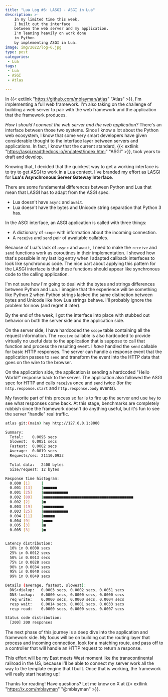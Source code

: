 ```yaml
---
title: "Lua Log #6: LASGI - ASGI in Lua"
description: >-
    In my limited time this week,
    I built out the interface
    between the web server and my application.
    I'm leaning heavily on work done
    in Python
    by implementing ASGI in Lua.
image: img/2022/log-6.jpg
type: post
categories:
 - Lua
tags:
 - Lua
 - ASGI
 - Atlas

---
```


In
{{< extlink "https://github.com/mblayman/atlas" "Atlas" >}},
I'm implementing a full web framework.
I'm also taking on the challenge of building a web server
to pair with the web framework
and the application that the framework produces.

*How I should I connect the web server and the web application?*
There's an interface between those two systems.
Since I know a lot about the Python web ecosystem,
I know that some very smart developers have given considerable thought
to the interface layer between servers and applications.
In fact,
I know that the current standard,
{{< extlink "https://asgi.readthedocs.io/en/latest/index.html" "ASGI" >}},
took years to draft and develop.

Knowing that,
I decided that the quickest way to get a working interface is to try to get ASGI
to work in a Lua context.
I've branded my effort as LASGI
for **Lua's Asynchronous Server Gateway Interface**.

There are some fundamental differences between Python and Lua
that mean that LASGI has to adapt
from the ASGI spec.

* Lua doesn't have `async` and `await`.
* Lua doesn't have the bytes and Unicode string separation
    that Python 3 has.

In the ASGI interface,
an ASGI application is called with three things:

* A dictionary of `scope` with information about the incoming connection.
* A `receive` and `send` pair of awaitable callables.

Because of Lua's lack of `async` and `await`,
I need to make the `receive` and `send` functions work
as coroutines in their implementation.
I showed how that's possible
in my last log entry
when I adapted callback interfaces
to look like synchronous code.
The nice part about applying this pattern
for the LASGI interface
is that these functions should appear like synchronous code
to the calling application.

I'm not sure how I'm going to deal with the bytes and strings differences
between Python and Lua.
I imagine that the experience will be something like Python 2
when Python strings lacked the same distinction
between bytes and Unicode
like how Lua strings behave.
I'll probably ignore the problem for now
(and regret it later).

By the end of the week,
I got the interface into place
with stubbed out behavior
on both the server side
and the application side.

On the server side,
I have hardcoded the `scope` table containing all the request information.
The `receive` callable is also hardcoded
to provide virtually no useful data
to the application
that is suppose to call that function
and process the resulting event.
I *have* handled the `send` callable
for basic HTTP responses.
The server can handle a response event
that the application passes to `send`
and transform the event
into the HTTP data
that goes on the wire
to the browser.

On the application side,
the application is sending a hardcoded "Hello World!" response back
to the server.
The application also followed the ASGI spec for HTTP
and calls `receive` once
and `send` twice
(for the `http.response.start` and `http.response.body` events).

My favorite part of this process so far is to fire up the server
and use `hey` to see what responses come back.
At this stage,
benchmarks are completely rubbish
since the framework doesn't do anything useful,
but it's fun to see the server "handle" real traffic.

```bash
atlas git:(main) hey http://127.0.0.1:8000

Summary:
  Total:	0.0095 secs
  Slowest:	0.0051 secs
  Fastest:	0.0002 secs
  Average:	0.0019 secs
  Requests/sec:	21110.0933

  Total data:	2400 bytes
  Size/request:	12 bytes

Response time histogram:
  0.000 [1] 	|
  0.001 [13]	|■■■■■■
  0.001 [25]	|■■■■■■■■■■■
  0.002 [89]	|■■■■■■■■■■■■■■■■■■■■■■■■■■■■■■■■■■■■■■■■
  0.002 [2] 	|■
  0.003 [19]	|■■■■■■■■■
  0.003 [25]	|■■■■■■■■■■■
  0.004 [11]	|■■■■■
  0.004 [9] 	|■■■■
  0.005 [3] 	|■
  0.005 [3] 	|■


Latency distribution:
  10% in 0.0008 secs
  25% in 0.0012 secs
  50% in 0.0013 secs
  75% in 0.0028 secs
  90% in 0.0034 secs
  95% in 0.0040 secs
  99% in 0.0049 secs

Details (average, fastest, slowest):
  DNS+dialup:	0.0003 secs, 0.0002 secs, 0.0051 secs
  DNS-lookup:	0.0000 secs, 0.0000 secs, 0.0000 secs
  req write:	0.0000 secs, 0.0000 secs, 0.0004 secs
  resp wait:	0.0014 secs, 0.0001 secs, 0.0033 secs
  resp read:	0.0000 secs, 0.0000 secs, 0.0007 secs

Status code distribution:
  [200]	200 responses
```

The next phase of this journey is a deep dive
into the application and framework side.
My focus will be on building out the routing layer
that process and incoming connection,
look for a matching route,
and pass off to a controller
that will handle an HTTP request
to return a response.

This effort will be my East meets West moment
like the transcontinental railroad
in the US,
because I'll be able to connect my server work all the way
to the template engine
that I built.
Once that is working,
the framework will really start heating up!

Thanks for reading!
Have questions?
Let me know on X at
{{< extlink "https://x.com/mblayman" "@mblayman" >}}.
